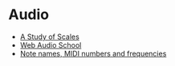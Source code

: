 # Audio

* [A Study of Scales][1]
* [Web Audio School][2]
* [Note names, MIDI numbers and frequencies][3]

[1]: https://ianring.com/musictheory/scales/
[2]: https://github.com/mmckegg/web-audio-school
[3]: http://www.phys.unsw.edu.au/jw/notes.html
